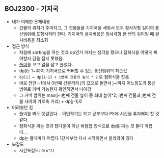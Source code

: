 ## BOJ2300 - 기지국

- 내가 이해한 문제내용
  - 건물의 위치가 주어지고, 그 건물들을 기지국을 세워서 모두 정사각형 길이의 통신범위에 포함시키려 한다. 기지국의 설치비용은 정사각형 한 변의 길이일 때 설치비용을 최소화
- 접근 방식
  - 처음에 sorting을 하는 것과 dp인거 까지는 생각을 했으나 점화식을 어떻게 짜야할지 감을 잡지 못했음.
  - [풀이](https://blog.encrypted.gg/124)를 보고 감을 잡고 풀었다.
  - dp[i]: 1~i까지 기지국으로 커버할 수 있는 통신범위의 최솟값
  - `dp[i] = dp[i-1] + i번째 건물의 높이 * 2` 로 점화식을 잡음
  - 바로 전인 i-1에서 0번째 건물까지 j의 값으로 돌면서  j~i까지 어느정도의 통신범위로 커버 가능한지 확인하면서 나아감
  - 그 커버 범위는 max(j~i번째 건물 높이 중 최대 높이*2, i번째 건물과 j번째 건물 사이의 가로축 거리) + dp[j-1]로
- 어려웠던 점
  - 풀이를 봐도 헷갈린다... 이번학기는 학교 공부보다 PS에 시간을 투자해야 할 것 같다.
  - 점화식을 짜는 것과 탑다운이 아닌 바텀업 방식으로 dp를 짜는 것 둘다 어렵다...
  - dp는 할때마다 어렵다 1단계부터 다시 시작하면서 올라와야 겠다
- 복잡도
  - 시간복잡도:  `O(n^2)`
